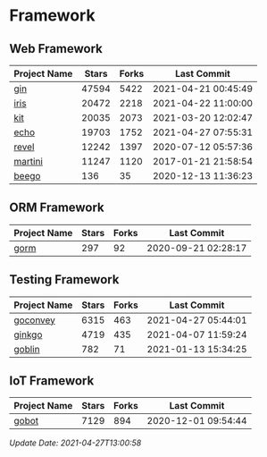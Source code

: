 # Framework

## Web Framework
| Project Name | Stars | Forks | Last Commit |
| ------------ | ----- | ----- | ----------- |
| [gin](https://github.com/gin-gonic/gin) | 47594 | 5422 | 2021-04-21 00:45:49 |
| [iris](https://github.com/kataras/iris) | 20472 | 2218 | 2021-04-22 11:00:00 |
| [kit](https://github.com/go-kit/kit) | 20035 | 2073 | 2021-03-20 12:02:47 |
| [echo](https://github.com/labstack/echo) | 19703 | 1752 | 2021-04-27 07:55:31 |
| [revel](https://github.com/revel/revel) | 12242 | 1397 | 2020-07-12 05:57:36 |
| [martini](https://github.com/go-martini/martini) | 11247 | 1120 | 2017-01-21 21:58:54 |
| [beego](https://github.com/astaxie/beego) | 136 | 35 | 2020-12-13 11:36:23 |

## ORM Framework
| Project Name | Stars | Forks | Last Commit |
| ------------ | ----- | ----- | ----------- |
| [gorm](https://github.com/jinzhu/gorm) | 297 | 92 | 2020-09-21 02:28:17 |

## Testing Framework
| Project Name | Stars | Forks | Last Commit |
| ------------ | ----- | ----- | ----------- |
| [goconvey](https://github.com/smartystreets/goconvey) | 6315 | 463 | 2021-04-27 05:44:01 |
| [ginkgo](https://github.com/onsi/ginkgo) | 4719 | 435 | 2021-04-07 11:59:24 |
| [goblin](https://github.com/franela/goblin) | 782 | 71 | 2021-01-13 15:34:25 |

## IoT Framework
| Project Name | Stars | Forks | Last Commit |
| ------------ | ----- | ----- | ----------- |
| [gobot](https://github.com/hybridgroup/gobot) | 7129 | 894 | 2020-12-01 09:54:44 |

*Update Date: 2021-04-27T13:00:58*